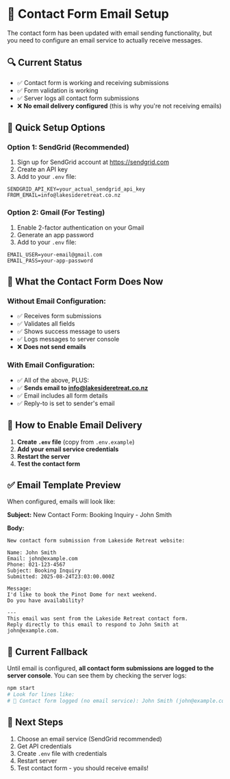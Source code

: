 # 📧 Contact Form Email Setup

The contact form has been updated with email sending functionality, but you need to configure an email service to actually receive messages.

## 🔍 **Current Status**
- ✅ Contact form is working and receiving submissions
- ✅ Form validation is working  
- ✅ Server logs all contact form submissions
- ❌ **No email delivery configured** (this is why you're not receiving emails)

## 🚀 **Quick Setup Options**

### Option 1: SendGrid (Recommended)
1. Sign up for SendGrid account at https://sendgrid.com
2. Create an API key
3. Add to your `.env` file:
```
SENDGRID_API_KEY=your_actual_sendgrid_api_key
FROM_EMAIL=info@lakesideretreat.co.nz
```

### Option 2: Gmail (For Testing)
1. Enable 2-factor authentication on your Gmail
2. Generate an app password
3. Add to your `.env` file:
```
EMAIL_USER=your-email@gmail.com
EMAIL_PASS=your-app-password
```

## 📝 **What the Contact Form Does Now**

### Without Email Configuration:
- ✅ Receives form submissions
- ✅ Validates all fields
- ✅ Shows success message to users
- ✅ Logs messages to server console
- ❌ **Does not send emails**

### With Email Configuration:
- ✅ All of the above, PLUS:
- ✅ **Sends email to info@lakesideretreat.co.nz**
- ✅ Email includes all form details
- ✅ Reply-to is set to sender's email

## 🔧 **How to Enable Email Delivery**

1. **Create `.env` file** (copy from `.env.example`)
2. **Add your email service credentials**  
3. **Restart the server**
4. **Test the contact form**

## ✅ **Email Template Preview**

When configured, emails will look like:

**Subject:** New Contact Form: Booking Inquiry - John Smith

**Body:**
```
New contact form submission from Lakeside Retreat website:

Name: John Smith
Email: john@example.com
Phone: 021-123-4567
Subject: Booking Inquiry
Submitted: 2025-08-24T23:03:00.000Z

Message:
I'd like to book the Pinot Dome for next weekend. 
Do you have availability?

---
This email was sent from the Lakeside Retreat contact form.
Reply directly to this email to respond to John Smith at john@example.com.
```

## 🐛 **Current Fallback**

Until email is configured, **all contact form submissions are logged to the server console**. You can see them by checking the server logs:

```bash
npm start
# Look for lines like:
# 📝 Contact form logged (no email service): John Smith (john@example.com) - Subject: Booking Inquiry
```

## 🎯 **Next Steps**

1. Choose an email service (SendGrid recommended)
2. Get API credentials
3. Create `.env` file with credentials
4. Restart server
5. Test contact form - you should receive emails!